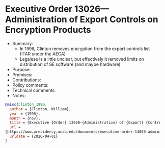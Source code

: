 # Executive Order 13026—Administration of Export Controls on Encryption Products

- Summary:
  - In 1996, Clinton removes encryption from the export controls list (ITAR under the AECA)
  - Legalese is a little unclear, but effectively it removed limits on distribution of SE software (and maybe hardware)
- Purpose:
- Premises:
- Contributions:
- Policy comments:
- Technical comments:
- Notes:

```bib
@misc{clinton_1996,
  author = {Clinton, William},
  year = {1996},
  month = {nov},
  title = {Executive {Order} 13026—{Administration} of {Export} {Controls} on {Encryption} {Products}},
  url =
{https://www.presidency.ucsb.edu/documents/executive-order-13026-administration-export-controls-encryption-products},
  urldate = {2020-04-01}
}
```
